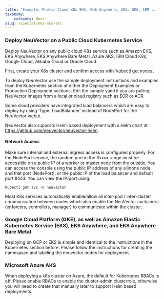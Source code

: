 ```yaml
---
title: "Example: Public Cloud K8s EKS, EKS Anywhere, AKS, GKE, IBM ..."
taxonomy:
    category: docs
slug: /special/eks-aks-etc
---
```


### Deploy NeuVector on a Public Cloud Kubernetes Service

Deploy NeuVector on any public cloud K8s service such as Amazon EKS, EKS Anywhere, EKS Anywhere Bare Metal, Azure AKS, IBM Cloud K8s, Google Cloud, Alibaba Cloud or Oracle Cloud. 

First, create your K8s cluster and confirm access with ‘kubectl get nodes’.

To deploy NeuVector use the sample deployment instructions and examples from the Kubernetes section of either the Deployment Examples or Production Deployment sections. Edit the sample yaml if you are pulling NeuVector images from a local or cloud registry such as ECR or ACR.

Some cloud providers have integrated load balancers which are easy to deploy by using ‘Type: LoadBalancer’ instead of NodePort for the NeuVector webui. 

NeuVector also supports Helm-based deployment with a Helm chart at https://github.com/neuvector/neuvector-helm.

#### Network Access

Make sure internal and external ingress access is configured properly. For the NodePort service, the random port in the 3xxxx range must be accessible on a public IP of a worker or master node from the outside. You can access the console using the public IP address of any allinone node and that port (NodePort), or the public IP of the load balancer and default port 8443. You can view the IP/port using:

```shell
kubectl get svc -n neuvector
```

Most K8s services automatically enable/allow all inter-pod / inter-cluster communication between nodes which also enable the NeuVector containers (enforcers, controllers, manager) to communicate within the cluster.

### Google Cloud Platform (GKE), as well as Amazon Elastic Kubernetes Service (EKS), EKS Anywhere, and EKS Anywhere Bare Metal

Deploying on GCP or EKS is simple and identical to the instructions in the Kubernetes section before. Please follow the instructions for creating the namespace and labeling the neuvector nodes for deployment.

### Microsoft Azure AKS

When deploying a k8s cluster on Azure, the default for Kubernetes RBACs is off. Please enable RBACs to enable the cluster-admin clusterrole, otherwise you will need to create that manually later to support Helm based deployments.
